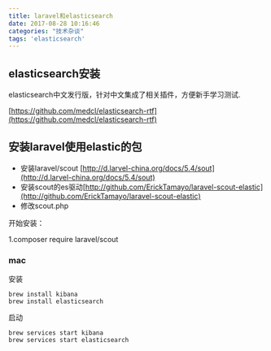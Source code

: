 ```yaml
---
title: laravel和elasticsearch
date: 2017-08-28 10:16:46
categories: "技术杂谈"
tags: 'elasticsearch'
---
```


## elasticsearch安装

elasticsearch中文发行版，针对中文集成了相关插件，方便新手学习测试.

[https://github.com/medcl/elasticsearch-rtf](https://github.com/medcl/elasticsearch-rtf)

## 安装laravel使用elastic的包

- 安装laravel/scout [http://d.larvel-china.org/docs/5.4/sout](http://d.larvel-china.org/docs/5.4/sout)
- 安装scout的es驱动[http://github.com/ErickTamayo/laravel-scout-elastic](http://github.com/ErickTamayo/laravel-scout-elastic)
- 修改scout.php

开始安装：

1.composer require laravel/scout

### mac

安装

~~~
brew install kibana
brew install elasticsearch
~~~

启动

~~~
brew services start kibana
brew services start elasticsearch
~~~
